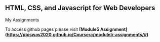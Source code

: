 ##  HTML, CSS, and Javascript for Web Developers
My Assignments

To access github pages please visit **[Module5 Assignment] (https://pbiswas2020.github.io/Coursera/module5-assignments/#)**
